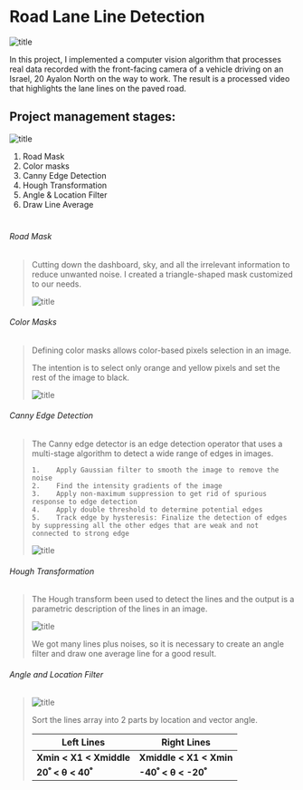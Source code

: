 # Road Lane Line Detection


![title](/Images/introduction.PNG)


In this project, I implemented a computer vision algorithm that processes real data recorded with the front-facing camera of a vehicle driving on an Israel, 20 Ayalon North on the way to work.
The result is a processed video that highlights the lane lines on the paved road.

## Project management stages:

 ![title](/Images/frontCamera.PNG)
 
1. Road Mask
2. Color masks	
3. Canny Edge Detection
4. Hough Transformation                  
5. Angle & Location Filter 
6. Draw Line Average

# 
###### Road Mask
> Cutting down the dashboard, sky, and all the irrelevant information to reduce unwanted noise.
> I created a triangle-shaped mask customized to our needs.
>  
> ![title](/Images/triangle_mask.PNG)

###### Color Masks
> Defining color masks allows color-based pixels selection in an image. 
> 
> The intention is to select only orange and yellow pixels and set the rest of the image to black.
> 
> ![title](/Images/color_mask.PNG)

###### Canny Edge Detection
> The Canny edge detector is an edge detection operator that uses a multi-stage algorithm
> to detect a wide range of edges in images.
> ```
> 1.	Apply Gaussian filter to smooth the image to remove the noise
> 2.	Find the intensity gradients of the image
> 3.	Apply non-maximum suppression to get rid of spurious response to edge detection
> 4.	Apply double threshold to determine potential edges
> 5.	Track edge by hysteresis: Finalize the detection of edges by suppressing all the other edges that are weak and not connected to strong edge
> ```
> ![title](/Images/canny.PNG)

###### Hough Transformation
> The Hough transform been used to detect the lines and the output is a parametric description of the lines in an image.
> 
> ![title](/Images/Hough-Transformation.PNG)
> 
> We got many lines plus noises, so it is necessary to create an angle filter and draw one average line for a good result.
>

###### Angle and Location Filter
> 
> ![title](/Images/Angle_and_Location_Filter.jpg)
> 
> Sort the lines array into 2 parts by location and vector angle.
>
> | Left Lines      | Right Lines |
> | ----------- | ----------- |
> | __Xmin  <  X1  <  Xmiddle__      |  __Xmiddle  <  X1  <  Xmin__       |
> |  __20ﹾ  <  θ  <  40ﹾ__  |  __-40ﹾ  <  θ  <  -20ﹾ__  |
>
>



